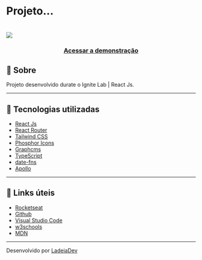 <h1>Projeto...</h1>

<h1>
  <img src="#">
</h1>

<h3 align="center">
  <a href="#" target="_blank">Acessar a demonstração</a>
</h3>

## 🎫 Sobre

Projeto desenvolvido durate o Ignite Lab | React Js.

---

## 🚀 Tecnologias utilizadas

- [React Js](https://reactjs.org/)
- [React Router](https://reactrouter.com/)
- [Tailwind CSS](https://tailwindcss.com/)
- [Phosphor Icons](https://phosphoricons.com/)
- [Graphcms](https://graphcms.com/)
- [TypeScript](https://www.typescriptlang.org/)
- [date-fns](https://date-fns.org/)
- [Apollo](https://www.apollographql.com/)

---

## 🔗 Links úteis

- [Rocketseat](https://www.rocketseat.com.br/)
- [Github](https://github.com/)
- [Visual Studio Code](https://code.visualstudio.com/)
- [w3schools](https://www.w3schools.com/)
- [MDN](https://developer.mozilla.org/)

---

Desenvolvido por [LadeiaDev](https://ladeia.dev.br/)
